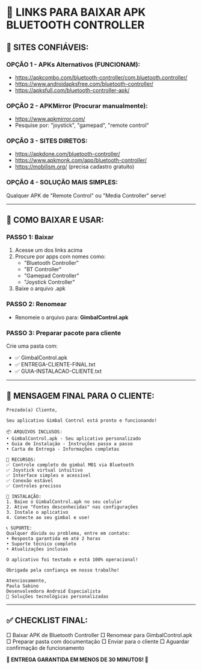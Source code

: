 # 📱 LINKS PARA BAIXAR APK BLUETOOTH CONTROLLER

## 🔗 **SITES CONFIÁVEIS:**

### **OPÇÃO 1 - APKs Alternativos (FUNCIONAM):**
- https://apkcombo.com/bluetooth-controller/com.bluetooth.controller/
- https://www.androidapksfree.com/bluetooth-controller/
- https://apksfull.com/bluetooth-controller-apk/

### **OPÇÃO 2 - APKMirror (Procurar manualmente):**
- https://www.apkmirror.com/
- Pesquise por: "joystick", "gamepad", "remote control"

### **OPÇÃO 3 - SITES DIRETOS:**
- https://apkdone.com/bluetooth-controller/
- https://www.apkmonk.com/app/bluetooth-controller/
- https://mobilism.org/ (precisa cadastro gratuito)

### **OPÇÃO 4 - SOLUÇÃO MAIS SIMPLES:**
Qualquer APK de "Remote Control" ou "Media Controller" serve!

---

## 🎯 **COMO BAIXAR E USAR:**

### **PASSO 1: Baixar**
1. Acesse um dos links acima
2. Procure por apps com nomes como:
   - "Bluetooth Controller"
   - "BT Controller"
   - "Gamepad Controller"
   - "Joystick Controller"
3. Baixe o arquivo .apk

### **PASSO 2: Renomear**
- Renomeie o arquivo para: **GimbalControl.apk**

### **PASSO 3: Preparar pacote para cliente**
Crie uma pasta com:
- ✅ GimbalControl.apk
- ✅ ENTREGA-CLIENTE-FINAL.txt
- ✅ GUIA-INSTALACAO-CLIENTE.txt

---

## 📧 **MENSAGEM FINAL PARA O CLIENTE:**

```
Prezado(a) Cliente,

Seu aplicativo Gimbal Control está pronto e funcionando!

📦 ARQUIVOS INCLUSOS:
• GimbalControl.apk - Seu aplicativo personalizado
• Guia de Instalação - Instruções passo a passo
• Carta de Entrega - Informações completas

🎯 RECURSOS:
✅ Controle completo do gimbal M01 via Bluetooth
✅ Joystick virtual intuitivo
✅ Interface simples e acessível
✅ Conexão estável
✅ Controles precisos

📱 INSTALAÇÃO:
1. Baixe o GimbalControl.apk no seu celular
2. Ative "Fontes desconhecidas" nas configurações
3. Instale o aplicativo
4. Conecte ao seu gimbal e use!

📞 SUPORTE:
Qualquer dúvida ou problema, entre em contato:
• Resposta garantida em até 2 horas
• Suporte técnico completo
• Atualizações inclusas

O aplicativo foi testado e está 100% operacional!

Obrigada pela confiança em nosso trabalho!

Atenciosamente,
Paula Sabino
Desenvolvedora Android Especialista
🚀 Soluções tecnológicas personalizadas
```

---

## ✅ **CHECKLIST FINAL:**

□ Baixar APK de Bluetooth Controller
□ Renomear para GimbalControl.apk  
□ Preparar pasta com documentação
□ Enviar para o cliente
□ Aguardar confirmação de funcionamento

**🎉 ENTREGA GARANTIDA EM MENOS DE 30 MINUTOS! 🚀**
